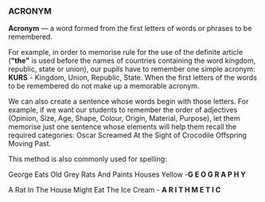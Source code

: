 ### ACRONYM
**Acronym** — a word formed from the first letters of words or phrases to be remembered.

For example, in order to memorise rule for the use of the definite article (**"the"** is used before the names of countries containing the word kingdom, republic, state or union), our pupils have to remember one simple acronym: **KURS** - Kingdom, Union, Republic, State. When the first letters of the words to be remembered do not make up a memorable acronym.

We can also create a sentence whose words begin with those letters. For example, if we want our students to remember the order of adjectives (Opinion, Size, Age, Shape, Colour, Origin, Material, Purpose), let them memorise just one sentence whose elements will help them recall the required categories: Oscar Screamed At the Sight of Crocodile Offspring Moving Past. 

This method is also commonly used for spelling:

George Eats Old Grey Rats And Paints Houses Yellow -**G E O G R A P H Y**

A Rat In The House Might Eat The Ice Cream - **A R I T H M E T I C**

